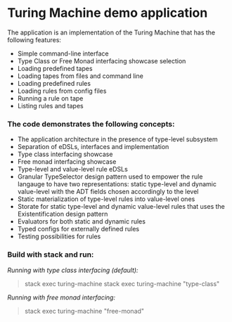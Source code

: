 # Turing Machine demo application

The application is an implementation of the Turing Machine
that has the following features:

- Simple command-line interface
- Type Class or Free Monad interfacing showcase selection
- Loading predefined tapes
- Loading tapes from files and command line
- Loading predefined rules
- Loading rules from config files
- Running a rule on tape
- Listing rules and tapes

### The code demonstrates the following concepts:

- The application architecture in the presence of type-level subsystem
- Separation of eDSLs, interfaces and implementation
- Type class interfacing showcase
- Free monad interfacing showcase
- Type-level and value-level rule eDSLs
- Granular TypeSelector design pattern used to empower
  the rule langauge to have two representations:
  static type-level and dynamic value-level with the ADT fields
  chosen accordingly to the level
- Static materialization of type-level rules into value-level ones
- Storate for static type-level and dynamic value-level rules
  that uses the Existentification design pattern
- Evaluators for both static and dynamic rules
- Typed configs for externally defined rules
- Testing possibilities for rules


### Build with stack and run:

*Running with type class interfacing (default):*

> stack exec turing-machine
> stack exec turing-machine "type-class"

*Running with free monad interfacing:*

> stack exec turing-machine "free-monad"
